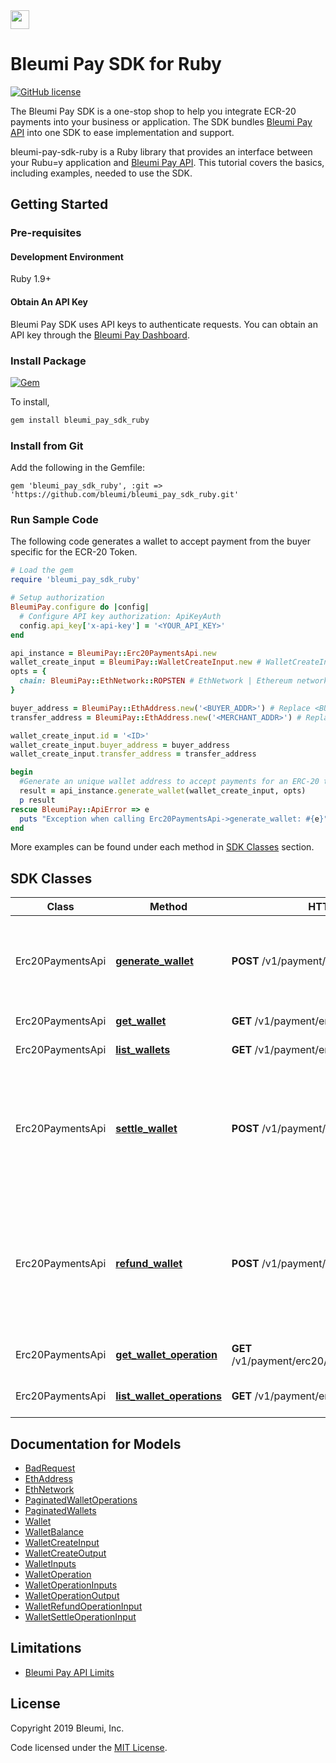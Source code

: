 <img src="https://pay.bleumi.com/wp-content/uploads/2019/04/logo_dark_bleumi_invoice_6797x1122.png" height="30">

# Bleumi Pay SDK for Ruby

[![GitHub license](https://img.shields.io/badge/license-MIT-blue.svg?style=flat-square)](https://raw.githubusercontent.com/bleumi/bleumi-pay-sdk-ruby/master/LICENSE.txt)

The Bleumi Pay SDK is a one-stop shop to help you integrate ECR-20 payments into your business or application. The SDK bundles [Bleumi Pay API](https://pay.bleumi.com/docs/#introduction) into one SDK to ease implementation and support.

bleumi-pay-sdk-ruby is a Ruby library that provides an interface between your Rubu=y application and [Bleumi Pay API](https://pay.bleumi.com/docs/#introduction). This tutorial covers the basics, including examples, needed to use the SDK.

## Getting Started

### Pre-requisites

#### Development Environment

Ruby 1.9+

#### Obtain An API Key

Bleumi Pay SDK uses API keys to authenticate requests. You can obtain an API key through the [Bleumi Pay Dashboard](https://pay.bleumi.com/app/).

### Install Package

[![Gem](https://img.shields.io/gem/v/bleumi_pay_sdk_ruby.svg?style=flat)](http://rubygems.org/gems/bleumi_pay_sdk_ruby)


To install,
```bash
gem install bleumi_pay_sdk_ruby
```

### Install from Git

Add the following in the Gemfile:

    gem 'bleumi_pay_sdk_ruby', :git => 'https://github.com/bleumi/bleumi_pay_sdk_ruby.git'


### Run Sample Code

The following code generates a wallet to accept payment from the buyer specific for the ECR-20 Token.

```ruby
# Load the gem
require 'bleumi_pay_sdk_ruby'

# Setup authorization
BleumiPay.configure do |config|
  # Configure API key authorization: ApiKeyAuth
  config.api_key['x-api-key'] = '<YOUR_API_KEY>'
end

api_instance = BleumiPay::Erc20PaymentsApi.new
wallet_create_input = BleumiPay::WalletCreateInput.new # WalletCreateInput |
opts = {
  chain: BleumiPay::EthNetwork::ROPSTEN # EthNetwork | Ethereum network in which wallet is to be created.
}

buyer_address = BleumiPay::EthAddress.new('<BUYER_ADDR>') # Replace <BUYER_ADDR> with the Buyer's Enthereum Network Address
transfer_address = BleumiPay::EthAddress.new('<MERCHANT_ADDR>') # Replace <MERCHANT_ADDR> with the Merchant's Enthereum Network Address

wallet_create_input.id = '<ID>'
wallet_create_input.buyer_address = buyer_address
wallet_create_input.transfer_address = transfer_address

begin
  #Generate an unique wallet address to accept payments for an ERC-20 token from a buyer
  result = api_instance.generate_wallet(wallet_create_input, opts)
  p result
rescue BleumiPay::ApiError => e
  puts "Exception when calling Erc20PaymentsApi->generate_wallet: #{e}"
end

```

More examples can be found under each method in [SDK Classes](#sdk-classes) section.

## SDK Classes

Class | Method | HTTP request | Description
------------ | ------------- | ------------- | -------------
Erc20PaymentsApi | [**generate_wallet**](docs/Erc20PaymentsApi.md#generate_wallet) | **POST** /v1/payment/erc20/wallet | Generates an unique wallet address to accept payments for an ERC-20 token.
Erc20PaymentsApi | [**get_wallet**](docs/Erc20PaymentsApi.md#get_wallet) | **GET** /v1/payment/erc20/wallet/{id} | Retrieve a wallet.
Erc20PaymentsApi | [**list_wallets**](docs/Erc20PaymentsApi.md#list_wallets) | **GET** /v1/payment/erc20/wallet | Retrieve all wallets.
Erc20PaymentsApi | [**settle_wallet**](docs/Erc20PaymentsApi.md#settle_wallet) | **POST** /v1/payment/erc20/wallet/{id}/settle | This method settles a specific amount of an ERC-20 token of a wallet to the transferAddress specified during [Generate Wallet](/docs/Erc20PaymentsApi.md#generatewallet)
Erc20PaymentsApi | [**refund_wallet**](docs/Erc20PaymentsApi.md#refund_wallet) | **POST** /v1/payment/erc20/wallet/{id}/refund | This method refunds the balance of an ERC-20 token of a wallet to the buyerAddress specified during [Generate Wallet](/docs/Erc20PaymentsApi.md#generatewallet).
Erc20PaymentsApi | [**get_wallet_operation**](docs/Erc20PaymentsApi.md#get_wallet_operation) | **GET** /v1/payment/erc20/wallet/{id}/operation/{txid} | Retrieve an operation of a wallet
Erc20PaymentsApi | [**list_wallet_operations**](docs/Erc20PaymentsApi.md#list_wallet_operations) | **GET** /v1/payment/erc20/wallet/{id}/operation | Retrieve all operations of a wallet.

## Documentation for Models

 - [BadRequest](docs/BadRequest.md)
 - [EthAddress](docs/EthAddress.md)
 - [EthNetwork](docs/EthNetwork.md)
 - [PaginatedWalletOperations](docs/PaginatedWalletOperations.md)
 - [PaginatedWallets](docs/PaginatedWallets.md)
 - [Wallet](docs/Wallet.md)
 - [WalletBalance](docs/WalletBalance.md)
 - [WalletCreateInput](docs/WalletCreateInput.md)
 - [WalletCreateOutput](docs/WalletCreateOutput.md)
 - [WalletInputs](docs/WalletInputs.md)
 - [WalletOperation](docs/WalletOperation.md)
 - [WalletOperationInputs](docs/WalletOperationInputs.md)
 - [WalletOperationOutput](docs/WalletOperationOutput.md)
 - [WalletRefundOperationInput](docs/WalletRefundOperationInput.md)
 - [WalletSettleOperationInput](docs/WalletSettleOperationInput.md)

## Limitations

 - [Bleumi Pay API Limits](https://pay.bleumi.com/docs/#api-limits)

## License

Copyright 2019 Bleumi, Inc.

Code licensed under the [MIT License](LICENSE).
